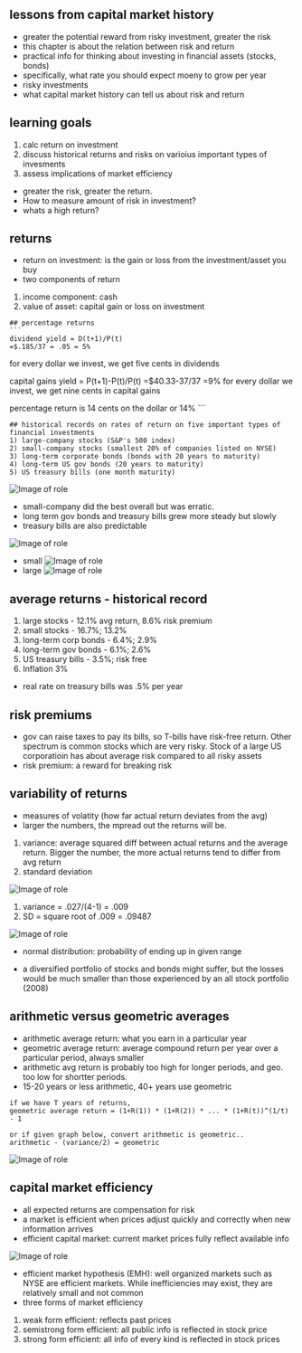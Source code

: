  ## lessons from capital market history
  * greater the potential reward from risky investment, greater the risk
  * this chapter is about the relation between risk and return
  * practical info for thinking about investing in financial assets (stocks, bonds)
  * specifically, what rate you should expect moeny to grow per year
  * risky investments
  * what capital market history can tell us about risk and return
  
  ## learning goals
  1) calc return on investment
  2) discuss historical returns and risks on varioius important types of invesments
  3) assess implications of market efficiency
  
  * greater the risk, greater the return. 
  * How to measure amount of risk in investment?
  * whats a high return? 
  
   ## returns
   * return on investment: is the gain or loss from the investment/asset you buy
   * two components of return
   1) income component: cash
   2) value of asset: capital gain or loss on investment
   
    ## percentage returns
    ```
    dividend yield = D(t+1)/P(t)
    =$.185/37 = .05 = 5%
   for every dollar we invest, we get five cents in dividends
   
   capital gains yield = P(t+1)-P(t)/P(t)
   =$40.33-37/37
   =9%
   for every dollar we invest, we get nine cents in capital gains
   
   percentage return is 14 cents on the dollar or 14%
    ```
    
    ## historical records on rates of return on five important types of financial investments
    1) large-company stocks (S&P's 500 index)
    2) small-company stocks (smallest 20% of companies listed on NYSE)
    3) long-term corporate bonds (bonds with 20 years to maturity)
    4) long-term US gov bonds (20 years to maturity)
    5) US treasury bills (one month maturity)

![Image of role](https://github.com/amybohbeanii/Study/blob/master/history.png)

 * small-company did the best overall but was erratic.
 * long term gov bonds and treasury bills grew more steady but slowly
 * treasury bills are also predictable
 
 ![Image of role](https://github.com/amybohbeanii/Study/blob/master/treasury.png)
 * small
 ![Image of role](https://github.com/amybohbeanii/Study/blob/master/small.png)
 * large
 ![Image of role](https://github.com/amybohbeanii/Study/blob/master/large.png)
 
 ## average returns - historical record
 1) large stocks - 12.1% avg return, 8.6% risk premium
 2) small stocks - 16.7%; 13.2%
 3) long-term corp bonds - 6.4%; 2.9%
 4) long-term gov bonds - 6.1%; 2.6%
 5) US treasury bills - 3.5%; risk free
 6) Inflation  3%
 
 * real rate on treasury bills was .5% per year
 
 ## risk premiums
  * gov can raise taxes to pay its bills, so T-bills have risk-free return. Other spectrum is common stocks which are very risky. Stock of a large US corporatioin has about average risk compared to all risky assets
  * risk premium: a reward for breaking risk
  
  ## variability of returns
  * measures of volatity (how far actual return deviates from the avg)
  * larger the numbers, the mpread out the returns will be.
  1) variance: average squared diff between actual returns and the average return. Bigger the number, the more actual returns tend to differ from avg return
  2) standard deviation
  
  ![Image of role](https://github.com/amybohbeanii/Study/blob/master/variance.png)
  1) variance = .027/(4-1) = .009
  2) SD = square root of .009 = .09487
  
  ![Image of role](https://github.com/amybohbeanii/Study/blob/master/distribution.png)
  * normal distribution: probability of ending up in given range
 
  * a diversified portfolio of stocks and bonds might suffer, but the losses would be much smaller than those experienced by an all stock portfolio (2008)
  
  ## arithmetic versus geometric averages
  * arithmetic average return: what you earn in a particular year
  * geometric average return: average compound return per year over a particular period, always smaller
  * arithmetic avg return is probably too high for longer periods, and geo. too low for shortter periods.
  * 15-20 years or less arithmetic, 40+ years use geometric
  
  ```
  if we have T years of returns,
  geometric average return = (1+R(1)) * (1+R(2)) * ... * (1+R(t))^(1/t) - 1
  
  or if given graph below, convert arithmetic is geometric..
  arithmetic - (variance/2) = geometric
  ```
  
  ![Image of role](https://github.com/amybohbeanii/Study/blob/master/geometric.png)
  
  ## capital market efficiency
  * all expected returns are compensation for risk
  * a market is efficient when prices adjust quickly and correctly when new information arrives
  * efficient capital market: current market prices fully reflect available info
  
![Image of role](https://github.com/amybohbeanii/Study/blob/master/reaction.png)

 * efficient market hypothesis (EMH): well organized markets such as NYSE are efficient markets. While inefficiencies may exist, they are relatively small and not common
 * three forms of market efficiency
 1) weak form efficient: reflects past prices
 2) semistrong form efficient: all public info is reflected in stock price
 3) strong form efficient: all info of every kind is reflected in stock prices
